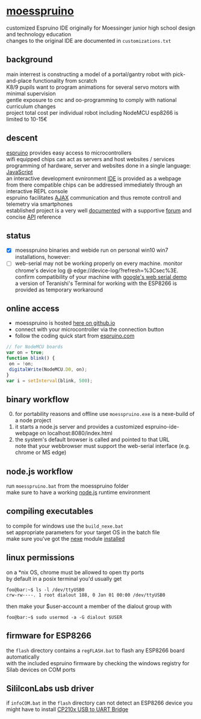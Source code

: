 # [moesspruino](https://beweonline.github.io/)
customized Espruino IDE originally for Moessinger junior high school design and technology education  
changes to the original IDE are documented in `customizations.txt`

background
----------
main interrest is constructing a model of a portal/gantry robot with pick-and-place functionality from scratch  
K8/9 pupils want to program animations for several servo motors with minimal supervision  
gentle exposure to cnc and oo-programming to comply with national curriculum changes  
project total cost per individual robot including NodeMCU esp8266 is limited to 10-15€

descent
-------
[espruino](https://github.com/espruino) provides easy access to microcontrollers  
wifi equipped chips can act as servers and host websites / services  
programming of hardware, server and websites done in a single language: [JavaScript](https://en.wikipedia.org/wiki/JavaScript)  
an interactive development evnironment [IDE](https://www.espruino.com/ide/) is provided as a webpage  
from there compatible chips can be addressed immediately through an interactive REPL console  
espruino facilitates [AJAX](https://en.wikipedia.org/wiki/Ajax_(programming)) communication and thus remote controll and telemetry via smartphones  
established project is a very well [documented](https://www.espruino.com/)  with a supportive [forum](https://forum.espruino.com/) and concise [API](https://www.espruino.com/Reference#software) reference

status
------
- [x] moesspruino binaries and webide run on personal win10 win7 installations, however:
- [ ] web-serial may not be working properly on every machine. monitor chrome's device log @ edge://device-log/?refresh=%3Csec%3E.  
      confirm compatibility of your machine with [google's web serial demo](https://googlechromelabs.github.io/serial-terminal/)  
      a version of Teranishi's Terminal for working with the ESP8266 is provided as temporary workaround

online access
-------------
- moesspruino is hosted [here on github.io](https://beweonline.github.io/moesspruino/webIDE/index.html)
- connect with your microcontroller via the connection button
- follow the coding quick start from [espruino.com](http://www.espruino.com/Quick+Start+Code)  
```javascript
// for NodeMCU boards
var on = true;
function blink() {
 on = !on;
 digitalWrite(NodeMCU.D0, on);
}
var i = setInterval(blink, 500);
```

binary workflow
---------------
0. for portability reasons and offline use `moesspruino.exe` is a nexe-build of a node project
1. it starts a node.js server and provides a customized espruino-ide-webpage on localhost:8080/index.html
2. the system's default browser is called and pointed to that URL  
   note that your webbrowser must support the web-serial interface (e.g. chrome or MS edge)

node.js workflow
----------------
run `moesspruino.bat` from the moesspruino folder  
make sure to have a working [node.js](https://nodejs.org/en/) runtime environment

compiling executables
---------------------
to compile for windows use the `build_nexe.bat`  
set appropriate parameters for your target OS in the batch file  
make sure you've got the [nexe](https://github.com/nexe/nexe) module [installed](https://www.npmjs.com/package/nexe)

linux permissions
-----------------
on a \*nix OS, chrome must be allowed to open tty ports  
by default in a posix terminal you'd usually get
```console
foo@bar:~$ ls -l /dev/ttyUSB0
crw-rw----. 1 root dialout 188, 0 Jan 01 00:00 /dev/ttyUSB0
```
then make your $user-account a member of the dialout group with
```console
foo@bar:~$ sudo usermod -a -G dialout $USER
```

firmware for ESP8266
--------------------
the `flash` directory contains a `regFLASH.bat` to flash any ESP8266 board automatically  
with the included espruino firmware by checking the windows registry for Silab devices on COM ports

SililconLabs usb driver
-----------------------
if `infoCOM.bat` in the `flash` directory can not detect an ESP8266 device you might have to install [CP210x USB to UART Bridge](https://www.silabs.com/developers/usb-to-uart-bridge-vcp-drivers?tab=downloads)
